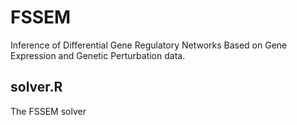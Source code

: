 # FSSEM
Inference of Differential Gene Regulatory Networks Based on Gene Expression and Genetic Perturbation data.


## solver.R
The FSSEM solver 